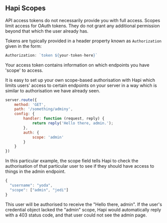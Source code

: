 ## Hapi Scopes

API access tokens do not necessarily provide you with full access. Scopes limit access for OAuth tokens. They do not grant any additional permission beyond that which the user already has.

Tokens are typically provided in a header property known as ```Authorization``` given in the form:

```javascript
Authorization: `token ${your-token-here}`
```

Your access token contains information on which endpoints you have 'scope' to access.

It is easy to set up your own scope-based authorisation with Hapi which limits users' access to certain endpoints on your server in a way which is similar to authorisation we have already seen.

```javascript
server.route({
    method: 'GET',
    path: '/something/adminy',
    config: {
        handler: function (request, reply) {
            return reply('Hello there, admin.');
        },
        auth: {
            scope: 'admin'
        }
    }
})
```
In this particular example, the scope field tells Hapi to check the authorisation of that particular user to see if they should have access to things in the admin endpoint.

```javascript
{
  "username": "yoda",
  "scope": ["admin", "jedi"]
}
```
This user will be authorised to receive the "Hello there, admin". If the user's credential object lacked the "admin" scope, Hapi would automatically reply with a 403 status code, and that user could not see the admin page.
